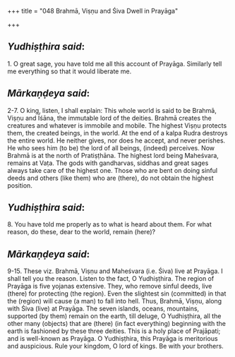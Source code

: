 +++
title = "048 Brahmā, Viṣṇu and Śiva Dwell in Prayāga"

+++
 

## *Yudhiṣṭhira said*:

1\. O great sage, you have told me all this account of Prayāga. Similarly tell me everything so that it would liberate me.

## *Mārkaṇḍeya said*:

2-7. O king, listen, I shall explain: This whole world is said to be Brahmā, Viṣṇu and Īśāna, the immutable lord of the deities. Brahmā creates the creatures and whatever is immobile and mobile. The highest Viṣṇu protects them, the created beings, in the world. At the end of a kalpa Rudra destroys the entire world. He neither gives, nor does he accept, and never perishes. He who sees him (to be) the lord of all beings, (indeed) perceives. Now Brahmā is at the north of Pratiṣṭhāna. The highest lord being Maheśvara, remains at Vaṭa. The gods with gandharvas, siddhas and great sages always take care of the highest one. Those who are bent on doing sinful deeds and others (like them) who are (there), do not obtain the highest position.

## *Yudhiṣṭhira said*:

8\. You have told me properly as to what is heard about them. For what reason, do these, dear to the world, remain (here)?

## *Mārkaṇḍeya said*:

9-15. These viz. Brahmā, Viṣṇu and Maheśvara (i.e. Śiva) live at Prayāga. I shall tell you the reason. Listen to the fact, O Yudhiṣṭhira. The region of Prayāga is five yojanas extensive. They, who remove sinful deeds, live (there) for protecting (the region). Even the slightest sin (committed) in that the (region) will cause (a man) to fall into hell. Thus, Brahmā, Viṣṇu, along with Śiva (live) at Prayāga. The seven islands, oceans, mountains, supported (by them) remain on the earth, till deluge, O Yudhiṣṭhira, all the other many (objects) that are (there) (in fact everything) beginning with the earth is fashioned by these three deities. This is a holy place of Prajāpati; and is well-known as Prayāga. O Yudhiṣṭhira, this Prayāga is meritorious and auspicious. Rule your kingdom, O lord of kings. Be with your brothers.


